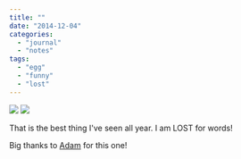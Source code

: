```yaml
---
title: ""
date: "2014-12-04"
categories: 
  - "journal"
  - "notes"
tags: 
  - "egg"
  - "funny"
  - "lost"
---
```


[![](images/I-was-LOST.jpeg)](images/I-was-LOST.jpeg)
[![](images/I-was-LOST.jpeg)](images/I-was-LOST.jpeg)

That is the best thing I've seen all year. I am LOST for words!

Big thanks to [Adam](https://blog.esterling.co.uk/author/adam-egginton/) for this one!
